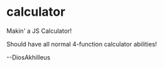 # calculator

Makin' a JS Calculator!

Should have all normal 4-function calculator abilities!

--DiosAkhilleus